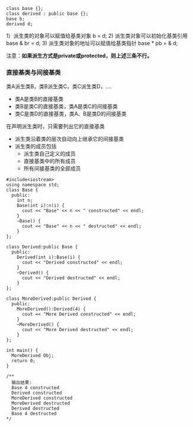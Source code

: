 
```
class base {};
class derived : public base {};
base b;
derived d;
```
1）派生类的对象可以赋值给基类对象
  b = d;
2) 派生类对象可以初始化基类引用
  base & br = d;
3) 派生类对象的地址可以赋值给基类指针
  base * pb = & d;

注意：**如果派生方式是private或protected，则上述三条不行。**

### 直接基类与间接基类

类A派生类B，类B派生类C，类C派生类D，....
- 类A是类B的直接基类
- 类B是类C的直接基类，类A是类C的间接基类
- 类C是类D的直接基类，类A、B是类D的间接基类

在声明派生类时，只需要列出它的直接基类
- 派生类沿着类的层次自动向上继承它的间接基类
- 派生类的成员包括
  - 派生类自己定义的成员
  - 直接基类中的所有成员
  - 所有间接基类的全部成员

```
#include<iostream>
using namespace std;
class Base {
  public:
    int n;
    Base(int i):n(i) {
      cout << "Base" << n << " constructed" << endl;
    }
    ~Base() {
      cout << "Base" << n << " destructed" << endl;
    }
};

class Derived:public Base {
  public:
    Derived(int i):Base(i) {
      cout << "Derived constructed" << endl;
    }
    ~Derived() {
      cout << "Derived destructed" << endl;
    }
};

class MoreDerived:public Derived {
  public:
    MoreDerived():Derived(4) {
      cout << "More Derived constructed" << endl;
    }
    ~MoreDerived() {
      cout << "More Derived destructed" << endl;
    }
};

int main() {
  MoreDerived Obj;
  return 0;
}

/**
  输出结果:
  Base 4 constructed
  Derived constructed
  MoreDerived constructed
  MoreDerived destructed
  Derived destructed
  Base 4 destructed
*/
```
